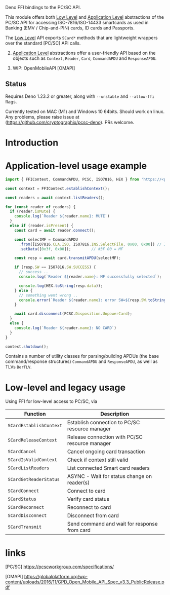 Deno FFI bindings to the PC/SC API. 

This module offers both [Low Level](#low-level-and-legacy-usage) and [Application Level](#application-level-usage-example) abstractions of the PC/SC API for accessing ISO-7816/ISO-14433 smartcards as used in Banking (EMV / Chip-and-PIN) cards, ID cards and Passports.

The [Low Level](#low-level-and-legacy-usage) API exports `SCard*` methods that are lightweight wrappers over the standard [PC/SC] API calls.

2. [Application Level](#application-level-usage-example) abstractions offer a user-friendly API based on the objects such as `Context`, `Reader`, `Card`, `CommandAPDU` and `ResponseAPDU`.

3. WIP: OpenMobileAPI [OMAPI]

## Status
Requires Deno 1.23.2 or greater, along with `--unstable` and `--allow-ffi` flags.

Currently tested on MAC (M1) and Windows 10 64bits. Should work on linux.
Any problems, please raise issue at (https://github.com/cryptographix/pcsc-deno). PRs welcome.

# Introduction

# Application-level usage example
```typescript
import { FFIContext, CommandAPDU, PCSC, ISO7816, HEX } from 'https://<pcsc-deno-repo>/mod.ts';

const context = FFIContext.establishContext();

const readers = await context.listReaders();

for (const reader of readers) {
  if (reader.isMute) {
    console.log(`Reader ${reader.name}: MUTE`)
  }
  else if (reader.isPresent) {
    const card = await reader.connect();

    const selectMF = CommandAPDU
      .from([ISO7816.CLA.ISO, ISO7816.INS.SelectFile, 0x00, 0x00]) // ISO SELECT
      .setData([0x3f, 0x00]);         // #3F 00 = MF

    const resp = await card.transmitAPDU(selectMF);

    if (resp.SW == ISO7816.SW.SUCCESS) {
      // success ..
      console.log(`Reader ${reader.name}: MF successfully selected`);

      console.log(HEX.toString(resp.data));
    } else {
      // something went wrong .. 
      console.error(`Reader ${reader.name}: error SW=${resp.SW.toString(16)}`);
    }

    await card.disconnect(PCSC.Disposition.UnpowerCard);
  }
  else {
    console.log(`Reader ${reader.name}: NO CARD`)
  }
}

context.shutdown();
```

Contains a number of utility classes for parsing/building APDUs (the base command/response structures)
`CommandAPDU` and `ResponseAPDU`, as well as TLVs `BerTLV`.


# Low-level and legacy usage
Using FFI for low-level access to PC/SC, via 

| Function                | Description |
| ----------------------- | ----------- |
| `SCardEstablishContext` | Establish connection to PC/SC resource manager |
| `SCardReleaseContext`   | Release connection with PC/SC resource manager |
| `SCardCancel`           | Cancel ongoing card transaction |
| `SCardIsValidContext`   | Check if context still valid |
| `SCardListReaders`      | List connected Smart card readers |
| `SCardGetReaderStatus`  | ASYNC - Wait for status change on reader(s) |
| `SCardConnect`          | Connect to card |
| `SCardStatus`           | Verify card status |
| `SCardReconnect`        | Reconnect to card |
| `SCardDisconnect`       | Disconnect from card |
| `SCardTransmit`         | Send command and wait for response from card |

# links

[PC/SC] https://pcscworkgroup.com/specifications/

[OMAPI]
https://globalplatform.org/wp-content/uploads/2016/11/GPD_Open_Mobile_API_Spec_v3.3_PublicRelease.pdf
